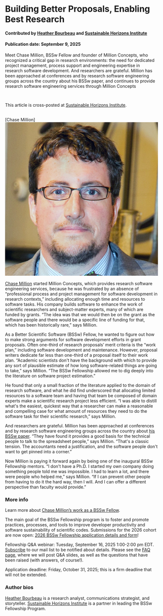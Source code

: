 # Building Better Proposals, Enabling Best Research

#### Contributed by [Heather Bourbeau](https://www.linkedin.com/in/heatherbourbeau/) and [Sustainable Horizons Institute](https://shinstitute.org)

#### Publication date: September 9, 2025

Meet Chase Million, BSSw Fellow and founder of Million Concepts, who recognized a critical gap in research environments: the need for dedicated project management, process support and engineering expertise in research software development. And researchers are grateful. Million has been approached at conferences and by research software engineering groups across the country about his BSSw paper, and continues to  provide research software engineering services through Million Concepts

<br>

This article is cross-posted at [Sustainable Horizons Institute](https://shinstitute.org/better-scientific-software-bssw-fellowship-previous-fellows-spotlight-chase-million/).

<br>
[Chase Million]<img src='../../images/People_2021_F_Million.jpg' class='logo' />
<br>

[Chase Million](https://bssw.io/fellows/chase-million) started Million Concepts, which provides research software engineering services, because he was frustrated by an absence of “professional process and project management for software development in research contexts,” including allocating enough time and resources to software tasks. His company builds software to enhance the work of scientific researchers and subject-matter experts, many of which are funded by grants. “The idea was that we would then be on the grant as the software people and there would be a specific line of funding for that, which has been historically rare,” says Million. 

As a Better Scientific Software (BSSw) Fellow, he wanted to figure out how to make strong arguments for software development efforts in grant proposals. Often one-third of research proposals’ merit criteria is the “work plan,” including software development and maintenance. However, proposal writers dedicate far less than one-third of a proposal itself to their work plan. “Academic scientists don't have the background with which to provide any sort of plausible estimate of how long software-related things are going to take,” says Million. “The BSSw Fellowship allowed me to dig deeply into the literature on software project estimation.”

He found that only a small fraction of the literature applied to the domain of research software, and what he did find underscored that allocating limited resources to a software team and having that team be composed of domain experts make a scientific research project less efficient. “I was able to distill what's the easiest, quickest way that a researcher can make a reasonable and compelling case for what amount of resources they need to do the software task for their scientific research,” says Million. 

And researchers are grateful. Million has been approached at conferences and by research software engineering groups across the country about [his BSSw paper](https://github.com/MillionConcepts/software_project_management/blob/main/practical_software_estimation/a_practical_guide_to_research_software_project_estimation.pdf). “They have found it provides a good basis for the technical people to talk to the spreadsheet people,” says Million. “That's a classic tension. The accountants need a justification, and the software people don't want to get pinned into a corner.”

Now Million is paying it forward again by being one of the inaugural BSSw Fellowship mentors. “I don't have a Ph.D. I started my own company doing something people told me was impossible. I had to learn a lot, and there were people who helped me,” says Million. “If I can prevent other people from having to do it the hard way, then I will. And I can offer a different perspective than faculty would provide.”

### More info

Learn more about [Chase Million’s work as a BSSw Fellow](https://bssw.io/fellows/chase-million).

The main goal of the BSSw Fellowship program is to foster and promote practices, processes, and tools to improve developer productivity and software sustainability of scientific codes. Submissions for the 2026 cohort are now open: [2026 BSSw Fellowship application details and form](https://bssw.io/pages/apply-for-the-bssw-fellowship-program)\!

Fellowship Q\&A webinar: Tuesday, September 16, 2025 1:00-2:00 pm EDT. [Subscribe](https://bssw.io/pages/receive-our-email-digest) to our mail list to be notified about details. Please see the [FAQ page](https://bssw.io/pages/bssw-fellowship-faq), where we will post Q\&A slides, as well as the questions that have been raised (with answers, of course\!).

Application deadline: Friday, October 31, 2025; this is a firm deadline that will not be extended.

### Author bios

[Heather Bourbeau](https://www.linkedin.com/in/heatherbourbeau/) is a research analyst, communications strategist, and storyteller.
[Sustainable Horizons Institute](https://shinstitute.org) is a partner in leading the BSSw Fellowship Program.

<!---
Publish: yes
Track: bssw fellowship
Topics: Funding sources and programs, projects and organizations
OpenGraph image: OG_2508_BSSwFellowships.png
--->
